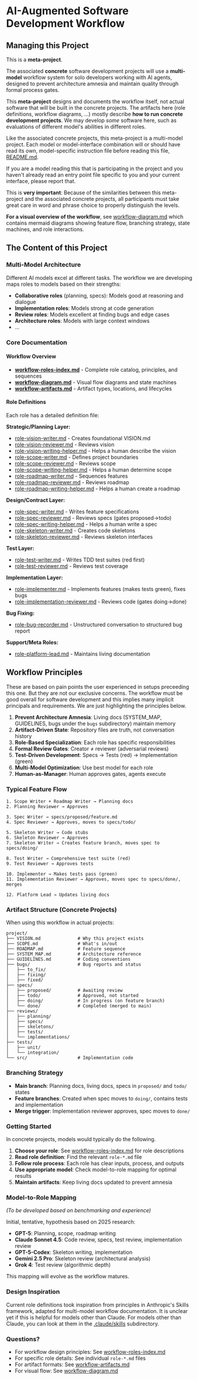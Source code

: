 # AI-Augmented Software Development Workflow

## Managing this Project

This is a **meta-project**.

The associated **concrete** software development projects will use a **multi-model** workflow system for solo developers working with AI agents, designed to prevent architecture amnesia and maintain quality through formal process gates.

This **meta-project** designs and documents the workflow itself, not actual software that will be built in the concrete projects.
The artifacts here (role definitions, workflow diagrams, ...) mostly describe **how to run concrete development projects**.
We may develop _some_ software here, such as evaluations of different model's abilities in different roles.

Like the associated concrete projects, this meta-project is a multi-model project.
Each model or model-interface combination will or should have read its own, model-specific instruction file before reading this file, [README.md](README.md).

If you are a model reading this that is participating in the project and you haven't already read an entry point file specific to you and your current interface, please report that.

This is **very important**: Because of the similarities between this meta-project and the associated concrete projects, all participants must take great care in word and phrase choice to properly distinguish the levels.

**For a visual overview of the workflow**, see [workflow-diagram.md](workflow-diagram.md) which contains mermaid diagrams showing feature flow, branching strategy, state machines, and role interactions.

## The Content of this Project

### Multi-Model Architecture

Different AI models excel at different tasks. The workflow we are developing maps roles to models based on their strengths:

- **Collaborative roles** (planning, specs): Models good at reasoning and dialogue
- **Implementation roles**: Models strong at code generation
- **Review roles**: Models excellent at finding bugs and edge cases
- **Architecture roles**: Models with large context windows
- ...

### Core Documentation

#### Workflow Overview

- **[workflow-roles-index.md](workflow-roles-index.md)** - Complete role catalog, principles, and sequences
- **[workflow-diagram.md](workflow-diagram.md)** - Visual flow diagrams and state machines
- **[workflow-artifacts.md](workflow-artifacts.md)** - Artifact types, locations, and lifecycles

#### Role Definitions

Each role has a detailed definition file:

**Strategic/Planning Layer:**
- [role-vision-writer.md](role-vision-writer.md) - Creates foundational VISION.md
- [role-vision-reviewer.md](role-vision-reviewer.md) - Reviews vision
- [role-vision-writing-helper.md](role-vision-writing-helper.md) - Helps a human describe the vision
- [role-scope-writer.md](role-scope-writer.md) - Defines project boundaries
- [role-scope-reviewer.md](role-scope-reviewer.md) - Reviews scope
- [role-scope-writing-helper.md](role-scope-writing-helper.md) - Helps a human determine scope
- [role-roadmap-writer.md](role-roadmap-writer.md) - Sequences features
- [role-roadmap-reviewer.md](role-roadmap-reviewer.md) - Reviews roadmap
- [role-roadmap-writing-helper.md](role-roadmap-writing-helper.md) - Helps a human create a roadmap

**Design/Contract Layer:**
- [role-spec-writer.md](role-spec-writer.md) - Writes feature specifications
- [role-spec-reviewer.md](role-spec-reviewer.md) - Reviews specs (gates proposed→todo)
- [role-spec-writing-helper.md](role-spec-writing-helper.md) - Helps a human write a spec
- [role-skeleton-writer.md](role-skeleton-writer.md) - Creates code skeletons
- [role-skeleton-reviewer.md](role-skeleton-reviewer.md) - Reviews skeleton interfaces

**Test Layer:**
- [role-test-writer.md](role-test-writer.md) - Writes TDD test suites (red first)
- [role-test-reviewer.md](role-test-reviewer.md) - Reviews test coverage

**Implementation Layer:**
- [role-implementer.md](role-implementer.md) - Implements features (makes tests green), fixes bugs
- [role-implementation-reviewer.md](role-implementation-reviewer.md) - Reviews code (gates doing→done)

**Bug Fixing:**
- [role-bug-recorder.md](role-bug-recorder.md) - Unstructured conversation to structured bug report

**Support/Meta Roles:**
- [role-platform-lead.md](role-platform-lead.md) - Maintains living documentation

## Workflow Principles

These are based on pain points the user experienced in setups preceeding this one.
But they are not our exclusive concerns.
The workflow must be good overall for software development and this implies many implicit principals and requirements.
We are just highlighting the principles below.

1. **Prevent Architecture Amnesia**: Living docs (SYSTEM_MAP, GUIDELINES, bugs under the `bugs` subdirectory) maintain memory
2. **Artifact-Driven State**: Repository files are truth, not conversation history
3. **Role-Based Specialization**: Each role has specific responsibilities
4. **Formal Review Gates**: Creator ≠ reviewer (adversarial reviews)
5. **Test-Driven Development**: Specs → Tests (red) → Implementation (green)
6. **Multi-Model Optimization**: Use best model for each role
7. **Human-as-Manager**: Human approves gates, agents execute

### Typical Feature Flow

```
1. Scope Writer + Roadmap Writer → Planning docs
2. Planning Reviewer → Approves

3. Spec Writer → specs/proposed/feature.md
4. Spec Reviewer → Approves, moves to specs/todo/

5. Skeleton Writer → Code stubs
6. Skeleton Reviewer → Approves
7. Skeleton Writer → Creates feature branch, moves spec to specs/doing/

8. Test Writer → Comprehensive test suite (red)
9. Test Reviewer → Approves tests

10. Implementer → Makes tests pass (green)
11. Implementation Reviewer → Approves, moves spec to specs/done/, merges

12. Platform Lead → Updates living docs
```

### Artifact Structure (Concrete Projects)

When using this workflow in actual projects:

```
project/
├── VISION.md              # Why this project exists
├── SCOPE.md               # What's in/out
├── ROADMAP.md             # Feature sequence
├── SYSTEM_MAP.md          # Architecture reference
├── GUIDELINES.md          # Coding conventions
├── bugs/                  # Bug reports and status
│   ├── to_fix/
│   ├── fixing/
│   ├── fixed/
├── specs/
│   ├── proposed/          # Awaiting review
│   ├── todo/              # Approved, not started
│   ├── doing/             # In progress (on feature branch)
│   └── done/              # Completed (merged to main)
├── reviews/
│   ├── planning/
│   ├── specs/
│   ├── skeletons/
│   ├── tests/
│   └── implementations/
├── tests/
│   ├── unit/
│   └── integration/
└── src/                   # Implementation code
```

### Branching Strategy

- **Main branch**: Planning docs, living docs, specs in `proposed/` and `todo/` states
- **Feature branches**: Created when spec moves to `doing/`, contains tests and implementation
- **Merge trigger**: Implementation reviewer approves, spec moves to `done/`

### Getting Started

In concrete projects, models would typically do the following.

1. **Choose your role**: See [workflow-roles-index.md](workflow-roles-index.md) for role descriptions
2. **Read role definition**: Find the relevant `role-*.md` file
3. **Follow role process**: Each role has clear inputs, process, and outputs
4. **Use appropriate model**: Check model-to-role mapping for optimal results
5. **Maintain artifacts**: Keep living docs updated to prevent amnesia

### Model-to-Role Mapping

*(To be developed based on benchmarking and experience)*

Initial, tentative, hypothesis based on 2025 research:
- **GPT-5**: Planning, scope, roadmap writing
- **Claude Sonnet 4.5**: Code review, specs, test review, implementation review
- **GPT-5-Codex**: Skeleton writing, implementation
- **Gemini 2.5 Pro**: Skeleton review (architectural analysis)
- **Grok 4**: Test review (algorithmic depth)

This mapping will evolve as the workflow matures.

### Design Inspiration

Current role definitions took inspiration from principles in Anthropic's Skills framework, adapted for multi-model workflow documentation.
It is unclear yet if this is helpful for models other than Claude.
For models other than Claude, you can look at them in the [.claude/skills](./claude/skills) subdirectory.

### Questions?

- For workflow design principles: See [workflow-roles-index.md](workflow-roles-index.md)
- For specific role details: See individual `role-*.md` files
- For artifact formats: See [workflow-artifacts.md](workflow-artifacts.md)
- For visual flow: See [workflow-diagram.md](workflow-diagram.md)
